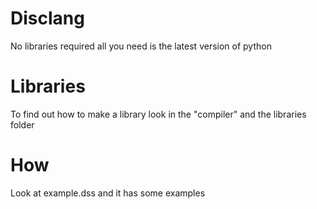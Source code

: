 # Disclang

No libraries required all you need is the latest version of python

# Libraries
To find out how to make a library look in the "compiler" and the libraries folder

# How
Look at example.dss and it has some examples
